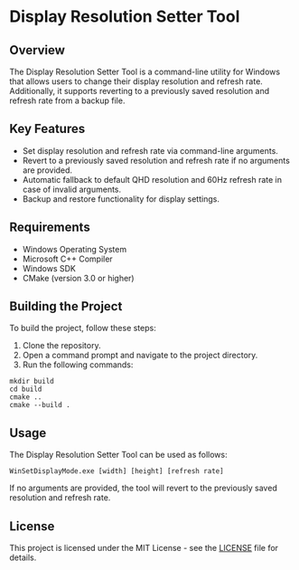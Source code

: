 # Display Resolution Setter Tool

## Overview
The Display Resolution Setter Tool is a command-line utility for Windows that allows users to change their display resolution and refresh rate. Additionally, it supports reverting to a previously saved resolution and refresh rate from a backup file.

## Key Features
- Set display resolution and refresh rate via command-line arguments.
- Revert to a previously saved resolution and refresh rate if no arguments are provided.
- Automatic fallback to default QHD resolution and 60Hz refresh rate in case of invalid arguments.
- Backup and restore functionality for display settings.

## Requirements
- Windows Operating System
- Microsoft C++ Compiler
- Windows SDK
- CMake (version 3.0 or higher)

## Building the Project
To build the project, follow these steps:
1. Clone the repository.
2. Open a command prompt and navigate to the project directory.
3. Run the following commands:
```
mkdir build
cd build
cmake ..
cmake --build .
```

## Usage
The Display Resolution Setter Tool can be used as follows:
```
WinSetDisplayMode.exe [width] [height] [refresh rate]
```
If no arguments are provided, the tool will revert to the previously saved resolution and refresh rate.

## License
This project is licensed under the MIT License - see the [LICENSE](LICENSE) file for details.
```